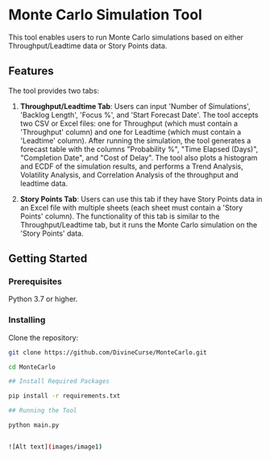 # Monte Carlo Simulation Tool

This tool enables users to run Monte Carlo simulations based on either Throughput/Leadtime data or Story Points data.

## Features

The tool provides two tabs:

1. **Throughput/Leadtime Tab**: Users can input 'Number of Simulations', 'Backlog Length', 'Focus %', and 'Start Forecast Date'. The tool accepts two CSV or Excel files: one for Throughput (which must contain a 'Throughput' column) and one for Leadtime (which must contain a 'Leadtime' column). After running the simulation, the tool generates a forecast table with the columns "Probability %", "Time Elapsed (Days)", "Completion Date", and "Cost of Delay". The tool also plots a histogram and ECDF of the simulation results, and performs a Trend Analysis, Volatility Analysis, and Correlation Analysis of the throughput and leadtime data.

2. **Story Points Tab**: Users can use this tab if they have Story Points data in an Excel file with multiple sheets (each sheet must contain a 'Story Points' column). The functionality of this tab is similar to the Throughput/Leadtime tab, but it runs the Monte Carlo simulation on the 'Story Points' data.

## Getting Started

### Prerequisites

Python 3.7 or higher.
### Installing

Clone the repository:

```bash
git clone https://github.com/DivineCurse/MonteCarlo.git

cd MonteCarlo

## Install Required Packages

pip install -r requirements.txt

## Running the Tool

python main.py


![Alt text](images/image1)

